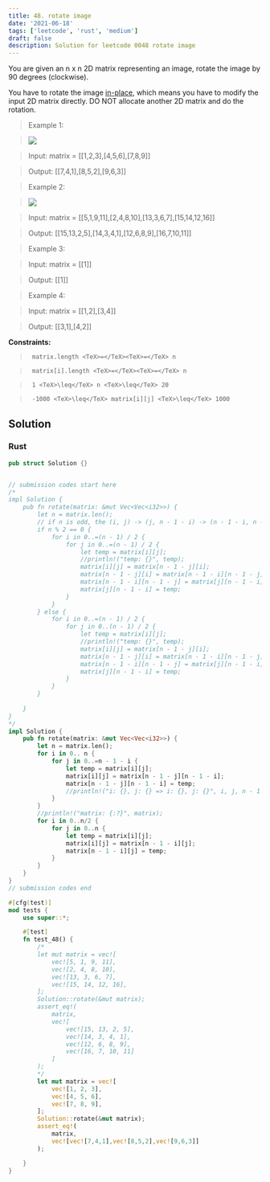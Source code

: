 ```yaml
---
title: 48. rotate image
date: '2021-06-18'
tags: ['leetcode', 'rust', 'medium']
draft: false
description: Solution for leetcode 0048 rotate image
---
```


 

  You are given an n x n 2D matrix representing an image, rotate the image by 90 degrees (clockwise).

  You have to rotate the image [in-place](https://en.wikipedia.org/wiki/In-place_algorithm), which means you have to modify the input 2D matrix directly. DO NOT allocate another 2D matrix and do the rotation.

   

 >   Example 1:

 >   ![](https://assets.leetcode.com/uploads/2020/08/28/mat1.jpg)

 >   Input: matrix <TeX>=</TeX> [[1,2,3],[4,5,6],[7,8,9]]

 >   Output: [[7,4,1],[8,5,2],[9,6,3]]

  

 >   Example 2:

 >   ![](https://assets.leetcode.com/uploads/2020/08/28/mat2.jpg)

 >   Input: matrix <TeX>=</TeX> [[5,1,9,11],[2,4,8,10],[13,3,6,7],[15,14,12,16]]

 >   Output: [[15,13,2,5],[14,3,4,1],[12,6,8,9],[16,7,10,11]]

  

 >   Example 3:

  

 >   Input: matrix <TeX>=</TeX> [[1]]

 >   Output: [[1]]

  

 >   Example 4:

  

 >   Input: matrix <TeX>=</TeX> [[1,2],[3,4]]

 >   Output: [[3,1],[4,2]]

  

   

  **Constraints:**

  

 >   	matrix.length <TeX>=</TeX><TeX>=</TeX> n

 >   	matrix[i].length <TeX>=</TeX><TeX>=</TeX> n

 >   	1 <TeX>\leq</TeX> n <TeX>\leq</TeX> 20

 >   	-1000 <TeX>\leq</TeX> matrix[i][j] <TeX>\leq</TeX> 1000


## Solution
### Rust
```rust
pub struct Solution {}


// submission codes start here
/*
impl Solution {
    pub fn rotate(matrix: &mut Vec<Vec<i32>>) {
        let n = matrix.len();
        // if n is odd, the (i, j) -> (j, n - 1 - i) -> (n - 1 - i, n - 1 - j) -> (n - 1 - j, i)
        if n % 2 == 0 {
            for i in 0..=(n - 1) / 2 {
                for j in 0..=(n - 1) / 2 {
                    let temp = matrix[i][j];
                    //println!("temp: {}", temp);
                    matrix[i][j] = matrix[n - 1 - j][i];
                    matrix[n - 1 - j][i] = matrix[n - 1 - i][n - 1 - j];
                    matrix[n - 1 - i][n - 1 - j] = matrix[j][n - 1 - i];
                    matrix[j][n - 1 - i] = temp;
                }
            }    
        } else {
            for i in 0..=(n - 1) / 2 {
                for j in 0..(n - 1) / 2 {
                    let temp = matrix[i][j];
                    //println!("temp: {}", temp);
                    matrix[i][j] = matrix[n - 1 - j][i];
                    matrix[n - 1 - j][i] = matrix[n - 1 - i][n - 1 - j];
                    matrix[n - 1 - i][n - 1 - j] = matrix[j][n - 1 - i];
                    matrix[j][n - 1 - i] = temp;
                }
            }
        }
        
    }
}
*/
impl Solution {
    pub fn rotate(matrix: &mut Vec<Vec<i32>>) {
        let n = matrix.len();
        for i in 0.. n {
            for j in 0..=n - 1 - i {
                let temp = matrix[i][j];
                matrix[i][j] = matrix[n - 1 - j][n - 1 - i];
                matrix[n - 1 - j][n - 1 - i] = temp;
                //println!("i: {}, j: {} => i: {}, j: {}", i, j, n - 1 - j, n - 1 - i);
            }
        }
        //println!("matrix: {:?}", matrix);
        for i in 0..n/2 {
            for j in 0..n {
                let temp = matrix[i][j];
                matrix[i][j] = matrix[n - 1 - i][j];
                matrix[n - 1 - i][j] = temp;
            }
        }
    }
}
// submission codes end

#[cfg(test)]
mod tests {
    use super::*;

    #[test]
    fn test_48() {
        /*
        let mut matrix = vec![
            vec![5, 1, 9, 11],
            vec![2, 4, 8, 10],
            vec![13, 3, 6, 7],
            vec![15, 14, 12, 16],
        ];
        Solution::rotate(&mut matrix);
        assert_eq!(
            matrix,
            vec![
                vec![15, 13, 2, 5],
                vec![14, 3, 4, 1],
                vec![12, 6, 8, 9],
                vec![16, 7, 10, 11]
            ]
        );
        */
        let mut matrix = vec![
            vec![1, 2, 3],
            vec![4, 5, 6],
            vec![7, 8, 9],
        ];
        Solution::rotate(&mut matrix);
        assert_eq!(
            matrix,
            vec![vec![7,4,1],vec![8,5,2],vec![9,6,3]]
        );

    }
}

```
